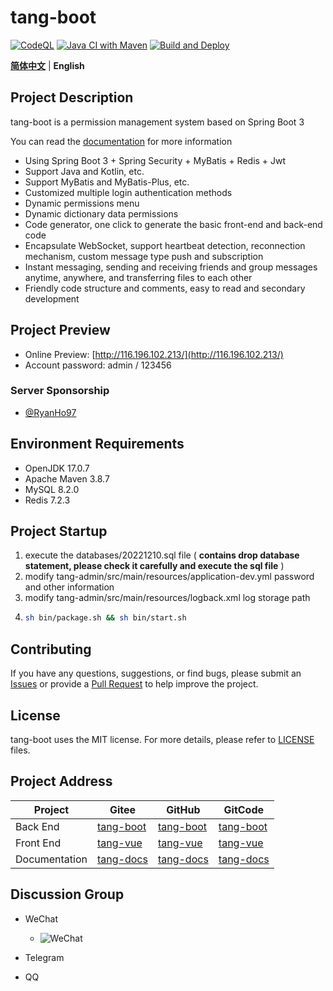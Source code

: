 # tang-boot

[![CodeQL](https://github.com/tangllty/tang-boot/actions/workflows/codeql.yml/badge.svg)](https://github.com/tangllty/tang-boot/actions/workflows/codeql.yml)
[![Java CI with Maven](https://github.com/tangllty/tang-boot/actions/workflows/maven.yml/badge.svg)](https://github.com/tangllty/tang-boot/actions/workflows/maven.yml)
[![Build and Deploy](https://github.com/tangllty/tang-boot/actions/workflows/deploy.yml/badge.svg)](https://github.com/tangllty/tang-boot/actions/workflows/deploy.yml)

[**简体中文**](./README.md) | **English**

## Project Description

tang-boot is a permission management system based on Spring Boot 3

You can read the [documentation](https://tangllty.eu.org/) for more information

* Using Spring Boot 3 + Spring Security + MyBatis + Redis + Jwt
* Support Java and Kotlin, etc.
* Support MyBatis and MyBatis-Plus, etc.
* Customized multiple login authentication methods
* Dynamic permissions menu
* Dynamic dictionary data permissions
* Code generator, one click to generate the basic front-end and back-end code
* Encapsulate WebSocket, support heartbeat detection, reconnection mechanism, custom message type push and subscription
* Instant messaging, sending and receiving friends and group messages anytime, anywhere, and transferring files to each other
* Friendly code structure and comments, easy to read and secondary development

## Project Preview

* Online Preview: [http://116.196.102.213/](http://116.196.102.213/)
* Account password: admin / 123456

### Server Sponsorship

* [@RyanHo97](https://github.com/RyanHo97/)

## Environment Requirements

* OpenJDK 17.0.7
* Apache Maven 3.8.7
* MySQL 8.2.0
* Redis 7.2.3

## Project Startup

1. execute the databases/20221210.sql file ( **contains drop database statement, please check it carefully and execute the sql file** )
2. modify tang-admin/src/main/resources/application-dev.yml password and other information
3. modify tang-admin/src/main/resources/logback.xml log storage path
4. ```bash
   sh bin/package.sh && sh bin/start.sh
   ```

## Contributing

If you have any questions, suggestions, or find bugs, please submit an [Issues](https://github.com/tangllty/tang-boot/issues/new) or provide a [Pull Request](https://github.com/tangllty/tang-boot/pull/new) to help improve the project.

## License

tang-boot uses the MIT license. For more details, please refer to [LICENSE](https://github.com/tangllty/tang-boot/blob/master/LICENSE) files.

## Project Address

| Project       | Gitee                                          | GitHub                                          | GitCode                                                 |
| ------------- | ---------------------------------------------- | ----------------------------------------------- | ------------------------------------------------------- |
| Back End      | [tang-boot](https://gitee.com/tangllty/tang-boot) | [tang-boot](https://github.com/tangllty/tang-boot) | [tang-boot](https://gitcode.net/weixin_45456454/tang-boot) |
| Front End     | [tang-vue](https://gitee.com/tangllty/tang-vue)   | [tang-vue](https://github.com/tangllty/tang-vue)   | [tang-vue](https://gitcode.net/weixin_45456454/tang-vue)   |
| Documentation | [tang-docs](https://gitee.com/tangllty/tang-docs) | [tang-docs](https://github.com/tangllty/tang-docs) | [tang-docs](https://gitcode.net/weixin_45456454/tang-docs) |

## Discussion Group

- WeChat

  - ![WeChat](https://github.com/tangllty/tang-docs/raw/master/docs/public/wechat.png)
- Telegram
- QQ
